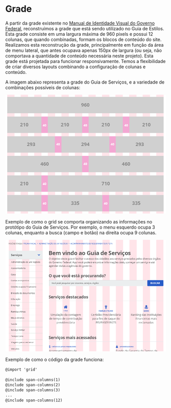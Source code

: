 # Grade

A partir da grade existente no [Manual de Identidade Visual do Governo Federal][estilos], reconstruímos a grade que está sendo utilizado no Guia de Estilos. Esta grade consiste em uma largura máxima de 960 pixels e possui 12 colunas, que quando combinadas, formam os blocos de conteúdo do site. Realizamos esta reconstrução da grade, principalmente em função da área de menu lateral, que antes ocupava apenas 150px de largura (ou seja, não comportava a quantidade de conteúdo necessária neste projeto). Esta grade está projetada para funcionar responsivamente. Temos a flexibilidade de criar diversos layouts combinando a configuração de colunas e conteúdo.

[estilos]:http://www.secom.gov.br/orientacoes-gerais/comunicacao-digital/guia-de-estilo-identidade-padrao-comunicacao-digital-fev2015.pdf

A imagem abaixo representa a grade do Guia de Serviços, e a variedade de combinações possíveis de colunas:

![](grid.png)

Exemplo de como o grid se comporta organizando as informações no protótipo do Guia de Serviços. Por exemplo, o menu esquerdo ocupa 3 colunas, enquanto a busca (campo e botão) na direita ocupa 9 colunas.

![](grid_areas.png)

Exemplo de como o código da grade funciona:

```
@import 'grid'

@include span-columns(1)
@include span-columns(2)
@include span-columns(3)
...
@include span-columns(12)
```
